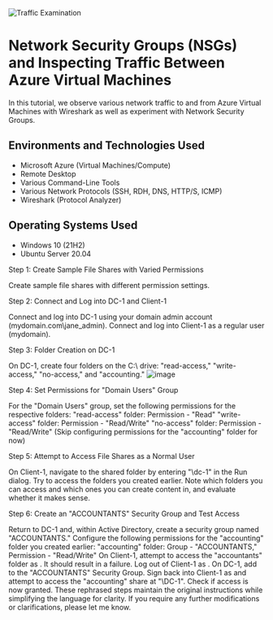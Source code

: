 
<img src="https://i.imgur.com/Ua7udoS.png" alt="Traffic Examination"/>
</p>

<h1>Network Security Groups (NSGs) and Inspecting Traffic Between Azure Virtual Machines</h1>
In this tutorial, we observe various network traffic to and from Azure Virtual Machines with Wireshark as well as experiment with Network Security Groups. <br />


<h2>Environments and Technologies Used</h2>

- Microsoft Azure (Virtual Machines/Compute)
- Remote Desktop
- Various Command-Line Tools
- Various Network Protocols (SSH, RDH, DNS, HTTP/S, ICMP)
- Wireshark (Protocol Analyzer)

<h2>Operating Systems Used </h2>

- Windows 10 (21H2)
- Ubuntu Server 20.04

Step 1: Create Sample File Shares with Varied Permissions

Create sample file shares with different permission settings.

Step 2: Connect and Log into DC-1 and Client-1

Connect and log into DC-1 using your domain admin account (mydomain.com\jane_admin).
Connect and log into Client-1 as a regular user (mydomain<someuser>).

Step 3: Folder Creation on DC-1

On DC-1, create four folders on the C:\ drive: "read-access," "write-access," "no-access," and "accounting."
![image](https://github.com/crisflory/azure-network-protocols/assets/147748310/d50d0c73-6cef-4430-ac65-640494da47d0)


Step 4: Set Permissions for "Domain Users" Group

For the "Domain Users" group, set the following permissions for the respective folders:
"read-access" folder: Permission - "Read"
"write-access" folder: Permission - "Read/Write"
"no-access" folder: Permission - "Read/Write"
(Skip configuring permissions for the "accounting" folder for now)

Step 5: Attempt to Access File Shares as a Normal User

On Client-1, navigate to the shared folder by entering "\dc-1" in the Run dialog.
Try to access the folders you created earlier. Note which folders you can access and which ones you can create content in, and evaluate whether it makes sense.

Step 6: Create an "ACCOUNTANTS" Security Group and Test Access

Return to DC-1 and, within Active Directory, create a security group named "ACCOUNTANTS."
Configure the following permissions for the "accounting" folder you created earlier:
"accounting" folder: Group - "ACCOUNTANTS," Permission - "Read/Write"
On Client-1, attempt to access the "accountants" folder as <someuser>. It should result in a failure.
Log out of Client-1 as <someuser>.
On DC-1, add <someuser> to the "ACCOUNTANTS" Security Group.
Sign back into Client-1 as <someuser> and attempt to access the "accounting" share at "\DC-1". Check if access is now granted.
These rephrased steps maintain the original instructions while simplifying the language for clarity. If you require any further modifications or clarifications, please let me know.





